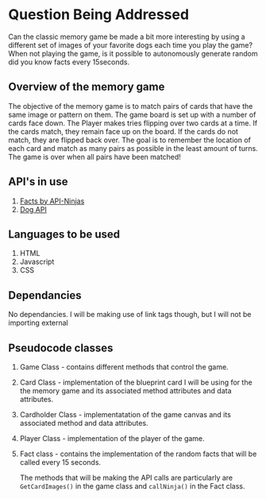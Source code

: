 # Question Being Addressed

<p>Can the classic memory game be made a bit more interesting by using a different set of images of your favorite dogs each time you play the game?
When not playing the game, is it possible to autonomously generate random
did you know facts every 15seconds.</p>

## Overview of the memory game
<p>The objective of the memory game is to match pairs of cards that have the same image or pattern on them.
        The game board is set up with a number of cards face down. The Player makes tries flipping over two cards at a time.
        If the cards match, they remain face up on the board. If the cards do not match, they are flipped back over. 
        The goal is to remember the location of each card and match as many pairs as possible in the least amount of turns. 
        The game is over when all pairs have been matched!</p>

## API's in use

1. [Facts by API-Ninjas]("https://rapidapi.com/apininjas/api/facts-by-api-ninjas/")
2. [Dog API]("https://rapidapi.com/apininjas/api/facts-by-api-ninjas/")

## Languages to be used

1. HTML
2. Javascript
3. CSS

## Dependancies

<p>No dependancies. I will be making use of link tags though,
but I will not be importing external</p>

## Pseudocode classes

1. Game Class - contains different methods that control the game.
2. Card Class - implementation of the blueprint card I will be using for the the memory game and its associated method attributes and data attributes.
3. Cardholder Class - implementatation of the game canvas and its associated method and data attributes.
4. Player Class - implementation of the player of the game.
5. Fact class - contains the implementation of the random facts
    that will be called every 15 seconds.
   
   The methods that will be making the API calls are particularly
   are <code>GetCardImages()</code> in the game class and 
   <code>callNinja()</code> in the Fact class.





